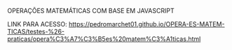 OPERAÇÕES MATEMÁTICAS COM BASE EM JAVASCRIPT

LINK PARA ACESSO: https://pedromarchet01.github.io/OPERA-ES-MATEM-TICAS/testes-%26-praticas/opera%C3%A7%C3%B5es%20matem%C3%A1ticas.html
